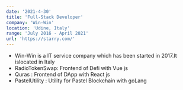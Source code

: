 ```yaml
---
date: '2021-4-30'
title: 'Full-Stack Developer'
company: 'Win-Win'
location: 'Udine, Italy'
range: 'July 2016 - April 2021'
url: 'https://starry.com/'
---
```


- Win-Win is a IT service company which has been started in 2017.It islocated in Italy
- RadioTokenSwap: Frontend of Defi with Vue js
- Quras : Frontend of DApp with React js
- PastelUtility : Utility for Pastel Blockchain with goLang
